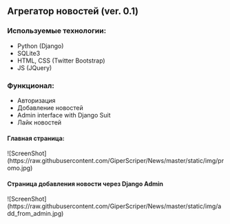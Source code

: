 <h2>Агрегатор новостей (ver. 0.1)</h2>

<h3>Используемые технологии:</h3>
<ul>
	<li>Python (Django)</li>
	<li>SQLite3</li>
	<li>HTML, CSS (Twitter Bootstrap)</li>
	<li>JS (JQuery)</li>
</ul>

<h3>Функционал:</h3>
<ul>
	<li>Авторизация</li>
	<li>Добавление новостей</li>
	<li>Admin interface with Django Suit</li>
	<li>Лайк новостей</li>
</ul>

<h4>Главная страница:</h4>
![ScreenShot](https://raw.githubusercontent.com/GiperScriper/News/master/static/img/promo.jpg)
<h4>Страница добавления новости через Django Admin</h4>
![ScreenShot](https://raw.githubusercontent.com/GiperScriper/News/master/static/img/add_from_admin.jpg)